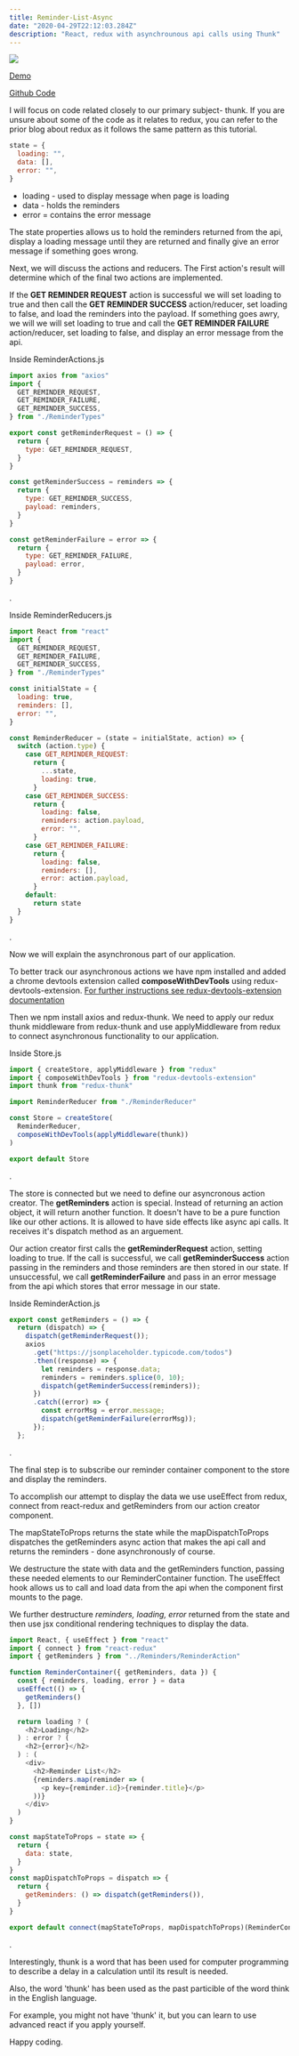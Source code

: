 ```yaml
---
title: Reminder-List-Async
date: "2020-04-29T22:12:03.284Z"
description: "React, redux with asynchrounous api calls using Thunk"
---
```


![](./thunk.jpg)

[Demo](https://quirky-wozniak-117e30.netlify.app//)

[Github Code](https://github.com/DanSimonson/reminder-list-async)

I will focus on code related closely to our primary subject- thunk. If you are unsure about some of the code as it relates to redux, you can refer to the prior blog about redux as it follows the same pattern as this tutorial.

```javascript
state = {
  loading: "",
  data: [],
  error: "",
}
```

- loading - used to display message when page is loading
- data - holds the reminders
- error = contains the error message

The state properties allows us to hold the reminders returned from the api, display a loading message until they are returned and finally give an error message if something goes wrong.

Next, we will discuss the actions and reducers. The First action's result will determine which of the final two actions are implemented.

If the **GET REMINDER REQUEST** action is successful we will set loading to true and then call the **GET REMINDER SUCCESS** action/reducer, set loading to false, and load the reminders into the payload. If something goes awry, we will we will set loading to true and call the **GET REMINDER FAILURE** action/reducer, set loading to false, and display an error message from the api.

Inside ReminderActions.js

```javascript
import axios from "axios"
import {
  GET_REMINDER_REQUEST,
  GET_REMINDER_FAILURE,
  GET_REMINDER_SUCCESS,
} from "./ReminderTypes"

export const getReminderRequest = () => {
  return {
    type: GET_REMINDER_REQUEST,
  }
}

const getReminderSuccess = reminders => {
  return {
    type: GET_REMINDER_SUCCESS,
    payload: reminders,
  }
}

const getReminderFailure = error => {
  return {
    type: GET_REMINDER_FAILURE,
    payload: error,
  }
}
```

.

Inside ReminderReducers.js

```javascript
import React from "react"
import {
  GET_REMINDER_REQUEST,
  GET_REMINDER_FAILURE,
  GET_REMINDER_SUCCESS,
} from "./ReminderTypes"

const initialState = {
  loading: true,
  reminders: [],
  error: "",
}

const ReminderReducer = (state = initialState, action) => {
  switch (action.type) {
    case GET_REMINDER_REQUEST:
      return {
        ...state,
        loading: true,
      }
    case GET_REMINDER_SUCCESS:
      return {
        loading: false,
        reminders: action.payload,
        error: "",
      }
    case GET_REMINDER_FAILURE:
      return {
        loading: false,
        reminders: [],
        error: action.payload,
      }
    default:
      return state
  }
}
```
.


Now we will explain the asynchronous part of our application.

To better track our asynchronous actions we have npm installed and added a chrome devtools extension called **composeWithDevTools** using redux-devtools-extension. [For further instructions see redux-devtools-extension documentation](https://github.com/zalmoxisus/redux-devtools-extension)

Then we npm install axios and redux-thunk. We need to apply our redux thunk middleware from redux-thunk and use applyMiddleware from redux to connect asynchronous functionality to our application.

Inside Store.js

```javascript
import { createStore, applyMiddleware } from "redux"
import { composeWithDevTools } from "redux-devtools-extension"
import thunk from "redux-thunk"

import ReminderReducer from "./ReminderReducer"

const Store = createStore(
  ReminderReducer,
  composeWithDevTools(applyMiddleware(thunk))
)

export default Store
```

.

The store is connected but we need to define our asyncronous action creator. The **getReminders** action is special. Instead of returning an action object, it will return another function. It doesn't have to be a pure function like our other actions. It is allowed to have side effects like async api calls. It receives it's dispatch method as an arguement.

Our action creator first calls the **getReminderRequest** action, setting loading to true. If the call is successful, we call **getReminderSuccess** action passing in the reminders and those reminders are then stored in our state. If unsuccessful, we call **getReminderFailure** and pass in an error message from the api which stores that error message in our state.

Inside ReminderAction.js

```javascript
export const getReminders = () => {
  return (dispatch) => {
    dispatch(getReminderRequest());
    axios
      .get("https://jsonplaceholder.typicode.com/todos")
      .then((response) => {
        let reminders = response.data;
        reminders = reminders.splice(0, 10);
        dispatch(getReminderSuccess(reminders));
      })
      .catch((error) => {
        const errorMsg = error.message;
        dispatch(getReminderFailure(errorMsg));
      });
  };
```

.

The final step is to subscribe our reminder container component to the store and display the reminders.

To accomplish our attempt to display the data we use useEffect from redux, connect from react-redux and getReminders from our action creator component.

The mapStateToProps returns the state while the mapDispatchToProps dispatches the getReminders async action that makes the api call and returns the reminders - done asynchronously of course.

We destructure the state with data and the getReminders function, passing these needed elements to our ReminderContainer function. The useEffect hook allows us to call and load data from the api when the component first mounts to the page.

We further destructure _reminders, loading, error_ returned from the state and then use jsx conditional rendering techniques to display the data.

```javascript
import React, { useEffect } from "react"
import { connect } from "react-redux"
import { getReminders } from "../Reminders/ReminderAction"

function ReminderContainer({ getReminders, data }) {
  const { reminders, loading, error } = data
  useEffect(() => {
    getReminders()
  }, [])

  return loading ? (
    <h2>Loading</h2>
  ) : error ? (
    <h2>{error}</h2>
  ) : (
    <div>
      <h2>Reminder List</h2>
      {reminders.map(reminder => (
        <p key={reminder.id}>{reminder.title}</p>
      ))}
    </div>
  )
}

const mapStateToProps = state => {
  return {
    data: state,
  }
}
const mapDispatchToProps = dispatch => {
  return {
    getReminders: () => dispatch(getReminders()),
  }
}

export default connect(mapStateToProps, mapDispatchToProps)(ReminderContainer)
```

.

Interestingly, thunk is a word that has been used for computer programming to describe a delay in a calculation until its result is needed.

Also, the word 'thunk' has been used as the past particible of the word think in the English language.

For example, you might not have 'thunk' it, but you can learn to use advanced react if you apply yourself.

Happy coding.
